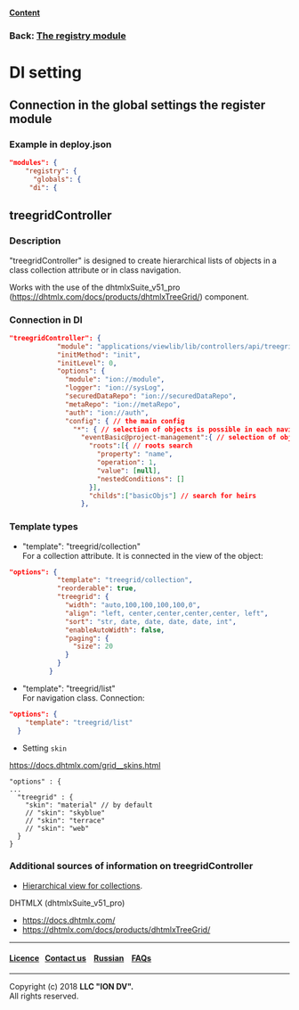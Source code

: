 #### [Content](/docs/en/index.md)

### Back: [The registry module](/docs/en/3_modules_description/registry.md)

# DI setting

## Connection in the global settings the register module 

### Example in deploy.json

```json
"modules": {
    "registry": {
      "globals": {
	 "di": {
```

## treegridController

### Description

"treegridController" is designed to create hierarchical lists of objects in a class collection attribute or in class navigation.  

Works with the use of the dhtmlxSuite_v51_pro (https://dhtmlx.com/docs/products/dhtmlxTreeGrid/) component.

### Connection in DI

```json
"treegridController": {
            "module": "applications/viewlib/lib/controllers/api/treegrid",
            "initMethod": "init",
            "initLevel": 0,
            "options": {
              "module": "ion://module",
              "logger": "ion://sysLog",
              "securedDataRepo": "ion://securedDataRepo",
              "metaRepo": "ion://metaRepo",
              "auth": "ion://auth",
              "config": { // the main config
                "*": { // selection of objects is possible in each navigation
                  "eventBasic@project-management":{ // selection of objects in the specified class
                    "roots":[{ // roots search
                      "property": "name",
                      "operation": 1,
                      "value": [null],
                      "nestedConditions": []
                    }],
                    "childs":["basicObjs"] // search for heirs
                  },
```

### Template types

* "template": "treegrid/collection"   
For a collection attribute. It is connected in the view of the object:   

```json
"options": {
            "template": "treegrid/collection",
            "reorderable": true,
            "treegrid": {
              "width": "auto,100,100,100,100,0",
              "align": "left, center,center,center,center, left",
              "sort": "str, date, date, date, date, int",
              "enableAutoWidth": false,
              "paging": {
                "size": 20
              }
            }
          }
```
* "template": "treegrid/list"   
For navigation class. Connection:   

```json
"options": {
    "template": "treegrid/list"
  }
```

* Setting `skin`

https://docs.dhtmlx.com/grid__skins.html

```
"options" : {
...
  "treegrid" : {
	"skin": "material" // by default
	// "skin": "skyblue"
	// "skin": "terrace"
	// "skin": "web"
  }
}
```

### Additional sources of information on treegridController

* [Hierarchical view for collections](/docs/en/2_system_description/platform_configuration/deploy_modules.md#setting-a-hierarchical-view-of-collections).

 DHTMLX (dhtmlxSuite_v51_pro)

 * https://docs.dhtmlx.com/
 * https://dhtmlx.com/docs/products/dhtmlxTreeGrid/

 --------------------------------------------------------------------------  


 #### [Licence](/LICENSE)&ensp;  [Contact us](https://iondv.ru/index.html) &ensp;  [Russian](/docs/ru/3_modules_description/registry_treegrid.md) &ensp; [FAQs](/faqs.md)   <div><img src="https://mc.iondv.com/watch/local/docs/framework" style="position:absolute; left:-9999px;" height=1 width=1 alt="iondv metrics"></div>       



--------------------------------------------------------------------------  

Copyright (c) 2018 **LLC "ION DV".**   
All rights reserved. 